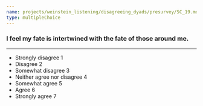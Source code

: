 ```yaml
---
name: projects/weinstein_listening/disagreeing_dyads/presurvey/SC_19.md
type: multipleChoice
---
```


### I feel my fate is intertwined with the fate of those around me.

---

- Strongly disagree 1
- Disagree 2
- Somewhat disagree 3
- Neither agree nor disagree 4
- Somewhat agree 5
- Agree 6
- Strongly agree 7
